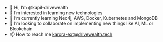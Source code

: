 - 👋 Hi, I’m @kapil-drivewealth
- 👀 I’m interested in learning new technologies 
- 🌱 I’m currently learning Neo4j, AWS, Docker, Kubernetes and MongoDB
- 💞️ I’m looking to collaborate on implementing new things like AI, ML or Blcokchain
- 📫 How to reach me karora-ext@drivewealth.tech

<!---
kapil-drivewealth/kapil-drivewealth is a ✨ special ✨ repository because its `README.md` (this file) appears on your GitHub profile.
You can click the Preview link to take a look at your changes.
--->
